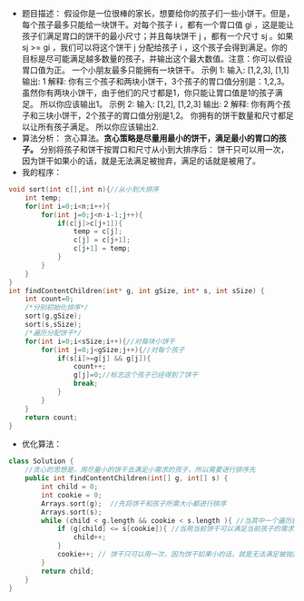 - 题目描述：
假设你是一位很棒的家长，想要给你的孩子们一些小饼干。但是，每个孩子最多只能给一块饼干。对每个孩子 i ，都有一个胃口值 gi ，这是能让孩子们满足胃口的饼干的最小尺寸；并且每块饼干 j ，都有一个尺寸 sj 。如果 sj >= gi ，我们可以将这个饼干 j 分配给孩子 i ，这个孩子会得到满足。你的目标是尽可能满足越多数量的孩子，并输出这个最大数值。注意：你可以假设胃口值为正。
一个小朋友最多只能拥有一块饼干。
示例 1:
输入: [1,2,3], [1,1]
输出: 1
解释: 
你有三个孩子和两块小饼干，3个孩子的胃口值分别是：1,2,3。
虽然你有两块小饼干，由于他们的尺寸都是1，你只能让胃口值是1的孩子满足。
所以你应该输出1。
示例 2:
输入: [1,2], [1,2,3]
输出: 2
解释: 
你有两个孩子和三块小饼干，2个孩子的胃口值分别是1,2。
你拥有的饼干数量和尺寸都足以让所有孩子满足。
所以你应该输出2.
- 算法分析：
贪心算法。**贪心策略是尽量用最小的饼干，满足最小的胃口的孩子。**
分别将孩子和饼干按胃口和尺寸从小到大排序后：
饼干只可以用一次，因为饼干如果小的话，就是无法满足被抛弃，满足的话就是被用了。
- 我的程序：
```c
void sort(int c[],int n){//从小到大排序
    int temp;
    for(int i=0;i<n;i++){
        for(int j=0;j<n-i-1;j++){
            if(c[j]>c[j+1]){
                temp = c[j];
                c[j] = c[j+1];
                c[j+1] = temp;
            }
        }
    }
}
int findContentChildren(int* g, int gSize, int* s, int sSize) {
    int count=0;
    /*分别初始化排序*/
    sort(g,gSize);
    sort(s,sSize);
    /*遍历分配饼干*/
    for(int i=0;i<sSize;i++){//对每块小饼干
        for(int j=0;j<gSize;j++){//对每个孩子
            if(s[i]>=g[j] && g[j]){
                count++;
                g[j]=0;//标志这个孩子已经得到了饼干
                break;
            }
        }
    }
    return count;
}
```
- 优化算法：
```c++
class Solution {
    //贪心的思想是，用尽量小的饼干去满足小需求的孩子，所以需要进行排序先
    public int findContentChildren(int[] g, int[] s) {
        int child = 0;
        int cookie = 0;
        Arrays.sort(g);  //先将饼干和孩子所需大小都进行排序
        Arrays.sort(s);
        while (child < g.length && cookie < s.length ){ //当其中一个遍历就结束
            if (g[child] <= s[cookie]){ //当用当前饼干可以满足当前孩子的需求，可以满足的孩子数量+1
                child++;
            }
            cookie++; // 饼干只可以用一次，因为饼干如果小的话，就是无法满足被抛弃，满足的话就是被用了
        }
        return child; 
    }
}
```